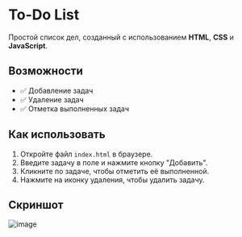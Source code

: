 # To-Do List

Простой список дел, созданный с использованием **HTML**, **CSS** и **JavaScript**.

## Возможности

- ✅ Добавление задач  
- ✅ Удаление задач  
- ✅ Отметка выполненных задач

## Как использовать

1. Откройте файл `index.html` в браузере.  
2. Введите задачу в поле и нажмите кнопку "Добавить".  
3. Кликните по задаче, чтобы отметить её выполненной.  
4. Нажмите на иконку удаления, чтобы удалить задачу.

## Скриншот
![image](https://github.com/user-attachments/assets/b5313c27-d235-4720-aeb1-1b20ede04fe0)

